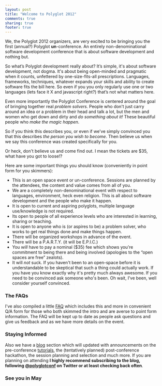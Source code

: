 ```yaml
---
layout: post
title: "Welcome to Polyglot 2012"
comments: true
sharing: true
footer: true
---
```


We, the Polyglot 2012 organizers, are very excited to be bringing you the first
(annual?) Polyglot __un__-conference. An entirely non-denominational software
development conference that is about software development and nothing but.

So what’s Polyglot development really about? It’s simple, it's about software
development, not dogma. It's about being open-minded and pragmatic when it
counts, unfettered by one-size-fits-all prescriptions. Languages, frameworks,
techniques, whatever expands your skills and ability to create software fits the
bill here. So even if you you only regularly use one or two languages (lets face
it X and javascript right?) that’s not what matters here.

Even more importantly the Polyglot Conference is centered around the goal of
bringing together real _problem solvers_. People who don't just carry around an
idea or a problem in their head and talk a lot, but the men and women who get
down and dirty and _do something about it!_ These beautiful people who _make
the magic happen_. 

So if you think this describes you, or even if we've simply convinced you that
this describes _the person you wish to become_. Then believe us when we say this
conference was created specifically for you.

Or heck, don't believe us and come find out. I mean the tickets are $35, what
have you got to loose!?

Here are some important things you should know (conveniently in point form for
you skimmers):

* This is an open space event or un-conference. Sessions are planned by the
  attendees, the content and value comes from all of you.
* We are a completely non-denominational event with respect to languages,
  environment, heck even religion. This is all about software development and
  the people who make it happen.
* It is open to current and aspiring polyglots, multiple language use/knowledge
  is not required.
* Its open to people of all experience levels who are interested in learning,
  sharing or teaching.
* It is open to anyone who is (or aspires to be) a problem solver, who works to
  get real things done and make things happen.
* There will be organized workshops in advance of the event.
* There will be a P.A.R.T.Y. (it will be E.P.I.C.)
* You _will_ have to pay a nominal ($35) fee which shows you're commitment to
  being there and being involved (apologies to the “open spaces are free”
  zealots).
* It will _not_ suck. If you haven't been to an open-space before it is
  understandable to be skeptical that such a thing could actually work. If you
  have you know exactly why it's pretty much always awesome. If you need to be
  convinced ask someone who's been. Oh wait, I've been, well consider yourself
  convinced.

### The FAQs

I've also compiled a little [FAQ](/faq) which includes this and more in
convenient Q/A form for those who both skimmed the intro and are averse to point
form information. The FAQ will be kept up to date as people ask questions and
give us feedback and as we have more details on the event.

### Staying Informed

Also we have a [blog](/blog) section which will updated with announcements on
the pre-conference [tutorials](/tutorials), the (tentatively planned)
post-conference hackathon, the session planning and selection and much more. If
you are planning on attending __I highly recommend subscribing to the blog,
following [@polyglotconf](http://twitter.com/polyglotconf) on Twitter or at
least checking back often__.

### See you in May
